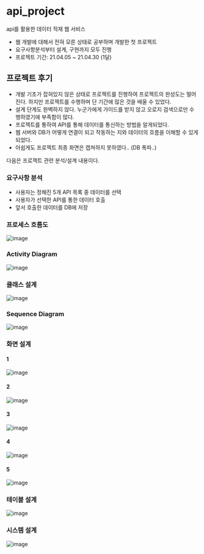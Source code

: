 # api_project
api를 활용한 데이터 적재 웹 서비스

- 웹 개발에 대해서 전혀 모른 상태로 공부하며 개발한 첫 프로젝트
- 요구사항분석부터 설계, 구현까지 모두 진행
- 프로젝트 기간: 21.04.05 ~ 21.04.30 (1달)

## 프로젝트 후기
- 개발 기초가 잡혀있지 않은 상태로 프로젝트를 진행하여 프로젝트의 완성도는 떨어진다. 하지만 프로젝트를 수행하며 단 기간에 많은 것을 배울 수 있었다. 
- 설계 단계도 완벽하지 않다. 누군가에게 가이드를 받지 않고 오로지 검색으로만 수행하였기에 부족함이 많다.
- 프로젝트를 통하여 API를 통해 데이터를 통신하는 방법을 알게되었다.
- 웹 서버와 DB가 어떻게 연결이 되고 작동하는 지와 데이터의 흐름을 이해할 수 있게 되었다. 
- 아쉽게도 프로젝트 최종 화면은 캡쳐하지 못하였다.. (DB 폭파..)

다음은 프로젝트 관련 분석/설계 내용이다.

### 요구사항 분석
- 사용자는 정해진 5개 API 목록 중 데이터를 선택
- 사용자가 선택한 API를 통한 데이터 호출
- 앞서 호출한 데이터를 DB에 저장

### 프로세스 흐름도
![image](https://user-images.githubusercontent.com/82800203/136960667-f88c4f84-6537-4e08-9b51-f0aa1c38bcbb.png)

### Activity Diagram
![image](https://user-images.githubusercontent.com/82800203/136960856-d2f1d2e0-6850-4aea-9eef-d5d7b33c11e1.png)

### 클래스 설계
![image](https://user-images.githubusercontent.com/82800203/136960932-0baeaa21-7907-434b-8aef-2bbeb462c665.png)

### Sequence Diagram
![image](https://user-images.githubusercontent.com/82800203/136961140-7f2cfae0-88fc-4fa3-98af-54dec8dbb427.png)

### 화면 설계
#### 1
![image](https://user-images.githubusercontent.com/82800203/136961369-7d802a45-0cc6-4f27-a655-63b9c6059224.png)

#### 2
![image](https://user-images.githubusercontent.com/82800203/136961415-ca29a5c5-b367-4012-bfac-669d98ee5e61.png)

#### 3
![image](https://user-images.githubusercontent.com/82800203/136961470-85697ac7-75e6-4f8e-a9f2-f81948e8ea3e.png)

#### 4
![image](https://user-images.githubusercontent.com/82800203/136961530-5776fdc6-6912-4c99-a9a5-c541b15d7cd6.png)

#### 5
![image](https://user-images.githubusercontent.com/82800203/136961571-627d105d-6f64-4f7e-89df-4b77a783030e.png)

### 테이블 설계
![image](https://user-images.githubusercontent.com/82800203/136961711-b5c1f302-9118-4a85-bd49-a116d161a0eb.png)

### 시스템 설계
![image](https://user-images.githubusercontent.com/82800203/136961667-c41e38c4-1fde-417f-b6e0-f4d4687bcf49.png)

